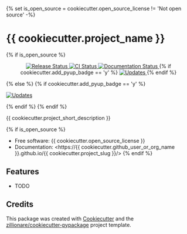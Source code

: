 {% set is_open_source = cookiecutter.open_source_license != 'Not open source' -%}
# {{ cookiecutter.project_name }}

{% if is_open_source %}
<p align="center">
<a href="https://pypi.python.org/pypi/{{ cookiecutter.project_slug }}">
    <img src="https://img.shields.io/pypi/v/{{ cookiecutter.project_slug }}.svg"
        alt = "Release Status">
</a>

<a href="https://github.com/{{ cookiecutter.github_user_or_org_name }}/{{ cookiecutter.project_slug }}/actions">
    <img src="https://github.com/{{ cookiecutter.github_user_or_org_name }}/{{ cookiecutter.project_slug }}/actions/workflows/main.yml/badge.svg?branch=release" alt="CI Status">
</a>

<a href="https://{{ cookiecutter.github_user_or_org_name }}.github.io/{{ cookiecutter.project_slug }}/">
    <img src="https://img.shields.io/website/https/{{ cookiecutter.github_user_or_org_name }}.github.io/{{ cookiecutter.project_slug }}/index.html.svg?label=docs&down_message=unavailable&up_message=available" alt="Documentation Status">
</a>
{% if cookiecutter.add_pyup_badge == 'y' %}
<a href="https://pyup.io/repos/github/{{ cookiecutter.github_user_or_org_name }}/{{ cookiecutter.project_slug }}/">
<img src="https://pyup.io/repos/github/{{ cookiecutter.github_user_or_org_name }}/{{ cookiecutter.project_slug }}/shield.svg" alt="Updates">
</a>
{% endif %}
</p>
{% else %}
{% if cookiecutter.add_pyup_badge == 'y' %}
<p>
<a href="https://pyup.io/repos/github/{{ cookiecutter.github_user_or_org_name }}/{{ cookiecutter.project_slug }}/">
<img src="https://pyup.io/repos/github/{{ cookiecutter.github_user_or_org_name }}/{{ cookiecutter.project_slug }}/shield.svg" alt="Updates">
</a>
</p>
{% endif %}
{% endif %}

{{ cookiecutter.project_short_description }}

{% if is_open_source %}
* Free software: {{ cookiecutter.open_source_license }}
* Documentation: <https://{{ cookiecutter.github_user_or_org_name }}.github.io/{{ cookiecutter.project_slug }}/>
{% endif %}

## Features

* TODO

## Credits

This package was created with [Cookiecutter](https://github.com/audreyr/cookiecutter) and the [zillionare/cookiecutter-pypackage](https://github.com/zillionare/cookiecutter-pypackage) project template.
